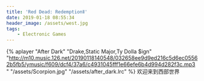 ```yaml
---
title: 'Red Dead: RedemptionⅡ'
date: 2019-01-18 08:55:34
header_image: /assets/west.jpg
tags:
    - Electronic Games
---
```

{% aplayer "After Dark" "Drake,Static Major,Ty Dolla $ign" "http://m10.music.126.net/20190118140548/032658ee9d9ed216c5d6ec05562b5fb5/ymusic/f609/dcf4/37a6/c4931045fff1e66efe6b4d994d282f3c.mp3" "/assets/Scorpion.jpg" "/assets/after_dark.lrc" %}
欢迎来到西部世界
<!-- more -->